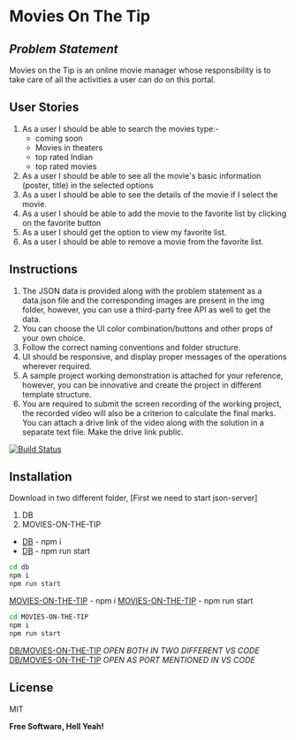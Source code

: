 # Movies On The Tip 
## _Problem Statement_

Movies on the Tip is an online movie manager whose responsibility is to take care of all the activities a user can do on this portal. 

## User Stories
1. As a user I should be able to search the movies type:-
    - coming soon
    - Movies in theaters
    - top rated Indian
    - top rated movies
2. As a user I should be able to see all the movie's basic information (poster, title) in the selected options
3. As a user I should be able to see the details of the movie if I select the movie.
4. As a user I should be able to add the movie to the favorite list by clicking on the favorite button
5. As a user I should get the option to view my favorite list.
6. As a user I should be able to remove a movie from the favorite list.
## Instructions
1. The JSON data is provided along with the problem statement as a data.json file and the corresponding images are present in the img folder, however, you can use a third-party free API as well to get the data.
2. You can choose the UI color combination/buttons and other props of your own choice.
3. Follow the correct naming conventions and folder structure.
4. UI should be responsive, and display proper messages of the operations wherever required.
5. A sample project working demonstration is attached for your reference, however, you can be innovative and create the project in different template structure.
6. You are required to submit the screen recording of the working project, the recorded video will also be a criterion to calculate the final marks. You can attach a drive link of the video along with the solution in a separate text file. Make the drive link public. 


[![Build Status](https://travis-ci.org/joemccann/dillinger.svg?branch=master)](https://travis-ci.org/joemccann/dillinger)

## Installation
Download in two different folder, [First we need to start json-server]
1. DB
2. MOVIES-ON-THE-TIP

- [DB] - npm i
- [DB] - npm run start
```sh
cd db
npm i
npm run start
```
[MOVIES-ON-THE-TIP] - npm i
[MOVIES-ON-THE-TIP] - npm run start
```sh
cd MOVIES-ON-THE-TIP
npm i
npm run start
```
[DB/MOVIES-ON-THE-TIP] _OPEN BOTH IN TWO DIFFERENT VS CODE_
[DB/MOVIES-ON-THE-TIP] _OPEN AS PORT MENTIONED IN VS CODE_

## License

MIT

**Free Software, Hell Yeah!**

[//]: # (These are reference links used in the body of this note and get stripped out when the markdown processor does its job. There is no need to format nicely because it shouldn't be seen. Thanks SO - http://stackoverflow.com/questions/4823468/store-comments-in-markdown-syntax)

   [MOVIES-ON-THE-TIP]: <https://github.com/krishnakumarsingh/krishnaKumar_ReactJS_GradedProject4/tree/main/movies-on-the-tip>
   [DB]: <https://github.com/krishnakumarsingh/krishnaKumar_ReactJS_GradedProject4/tree/main/DB>
   [john gruber]: <http://daringfireball.net>
   [df1]: <http://daringfireball.net/projects/markdown/>
   [DB/MOVIES-ON-THE-TIP]: <https://github.com/krishnakumarsingh/krishnaKumar_ReactJS_GradedProject4>
